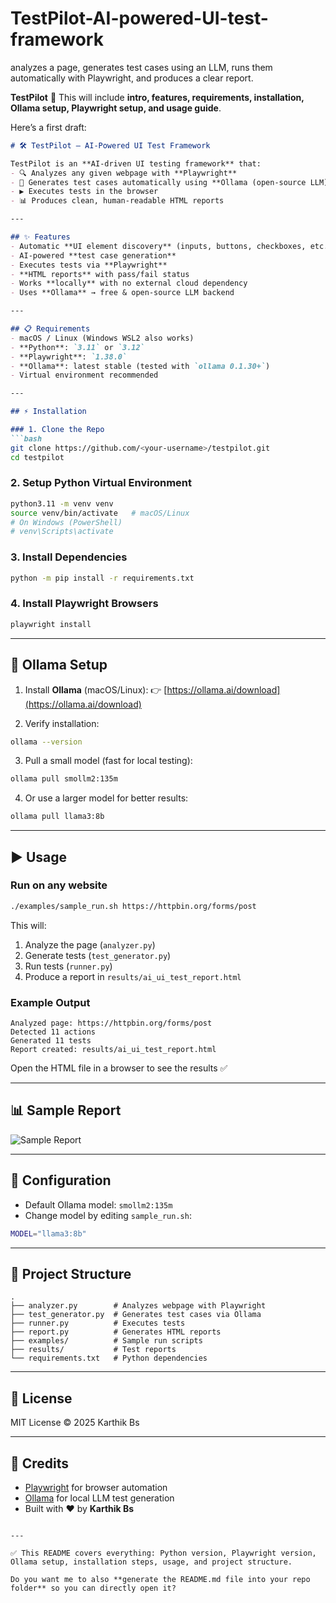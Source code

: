 # TestPilot-AI-powered-UI-test-framework
analyzes a page,  generates test cases using an LLM,  runs them automatically with Playwright,  and produces a clear report.

**TestPilot** 🚀
This will include **intro, features, requirements, installation, Ollama setup, Playwright setup, and usage guide**.

Here’s a first draft:

````markdown
# 🛠️ TestPilot – AI-Powered UI Test Framework

TestPilot is an **AI-driven UI testing framework** that:  
- 🔍 Analyzes any given webpage with **Playwright**  
- 🤖 Generates test cases automatically using **Ollama (open-source LLM)**  
- ▶️ Executes tests in the browser  
- 📊 Produces clean, human-readable HTML reports  

---

## ✨ Features
- Automatic **UI element discovery** (inputs, buttons, checkboxes, etc.)
- AI-powered **test case generation**
- Executes tests via **Playwright**
- **HTML reports** with pass/fail status
- Works **locally** with no external cloud dependency
- Uses **Ollama** → free & open-source LLM backend

---

## 📋 Requirements
- macOS / Linux (Windows WSL2 also works)
- **Python**: `3.11` or `3.12`  
- **Playwright**: `1.38.0`  
- **Ollama**: latest stable (tested with `ollama 0.1.30+`)  
- Virtual environment recommended  

---

## ⚡ Installation

### 1. Clone the Repo
```bash
git clone https://github.com/<your-username>/testpilot.git
cd testpilot
````

### 2. Setup Python Virtual Environment

```bash
python3.11 -m venv venv
source venv/bin/activate   # macOS/Linux
# On Windows (PowerShell)
# venv\Scripts\activate
```

### 3. Install Dependencies

```bash
python -m pip install -r requirements.txt
```

### 4. Install Playwright Browsers

```bash
playwright install
```

---

## 🤖 Ollama Setup

1. Install **Ollama** (macOS/Linux):
   👉 [https://ollama.ai/download](https://ollama.ai/download)

2. Verify installation:

```bash
ollama --version
```

3. Pull a small model (fast for local testing):

```bash
ollama pull smollm2:135m
```

4. Or use a larger model for better results:

```bash
ollama pull llama3:8b
```

---

## ▶️ Usage

### Run on any website

```bash
./examples/sample_run.sh https://httpbin.org/forms/post
```

This will:

1. Analyze the page (`analyzer.py`)
2. Generate tests (`test_generator.py`)
3. Run tests (`runner.py`)
4. Produce a report in `results/ai_ui_test_report.html`

### Example Output

```
Analyzed page: https://httpbin.org/forms/post
Detected 11 actions
Generated 11 tests
Report created: results/ai_ui_test_report.html
```

Open the HTML file in a browser to see the results ✅

---

## 📊 Sample Report

![Sample Report](docs/sample_report.png)

---

## 🔧 Configuration

* Default Ollama model: `smollm2:135m`
* Change model by editing `sample_run.sh`:

```bash
MODEL="llama3:8b"
```

---

## 🧩 Project Structure

```
.
├── analyzer.py        # Analyzes webpage with Playwright
├── test_generator.py  # Generates test cases via Ollama
├── runner.py          # Executes tests
├── report.py          # Generates HTML reports
├── examples/          # Sample run scripts
├── results/           # Test reports
└── requirements.txt   # Python dependencies
```

---

## 📜 License

MIT License © 2025 Karthik Bs

---

## 🙌 Credits

* [Playwright](https://playwright.dev/) for browser automation
* [Ollama](https://ollama.ai/) for local LLM test generation
* Built with ❤️ by **Karthik Bs**

```

---

✅ This README covers everything: Python version, Playwright version, Ollama setup, installation steps, usage, and project structure.  

Do you want me to also **generate the README.md file into your repo folder** so you can directly open it?
```
